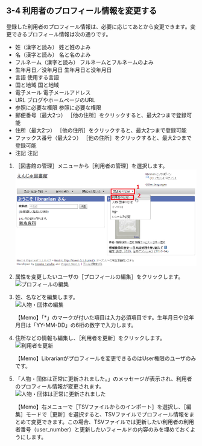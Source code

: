 3-4 利用者のプロフィール情報を変更する
--------------------------------------

登録した利用者のプロフィール情報は、必要に応じてあとから変更できます。変更できるプロフィール情報は次の通りです。

* 姓（漢字と読み）	姓と姓のよみ
* 名（漢字と読み）	名と名のよみ
* フルネーム（漢字と読み）	フルネームとフルネームのよみ
* 生年月日／没年月日	生年月日と没年月日
* 言語	使用する言語
* 国と地域	国と地域
* 電子メール	電子メールアドレス
* URL	ブログやホームページのURL
* 参照に必要な権限	参照に必要な権限
* 郵便番号（最大2つ）	［他の住所］をクリックすると、最大2つまで登録可能
* 住所（最大2つ）	［他の住所］をクリックすると、最大2つまで登録可能
* ファックス番号（最大2つ）	［他の住所］をクリックすると、最大2つまで登録可能
* 注記	注記

1. ［図書館の管理］メニューから［利用者の管理］を選択します。  
   ![利用者の管理](assets/images/image_operation_user.png)
2. 属性を変更したいユーザの［プロフィールの編集］をクリックします。  
   ![プロフィールの編集](assets/images/image_operation_050.jpg)
3. 姓、名などを編集します。  
   ![人物・団体の編集](assets/images/image_operation_051.jpg)

	<div class="alert alert-info">【Memo】「*」のマークが付いた項目は入力必須項目です。生年月日や没年月日は「YY-MM-DD」の6桁の数字で入力します。
	</div>

4. 住所などの情報も編集し、［利用者を更新］をクリックします。  
   ![利用者を更新](assets/images/image_operation_053.jpg)

	<div class="alert alert-info">【Memo】Librarianがプロフィールを変更できるのはUser権限のユーザのみです。
	</div>

5. 「人物・団体は正常に更新されました。」のメッセージが表示され、利用者のプロフィール情報が変更されます。  
   ![人物・団体は正常に更新されました](assets/images/image_operation_054.jpg)

	<div class="alert alert-info">【Memo】右メニューで［TSVファイルからのインポート］を選択し、［編集］モードで［更新］を選択すると、TSVファイルでプロフィール情報をまとめて変更できます。この場合、TSVファイルでは更新したい利用者の利用者番号（user_number）と更新したいフィールドの内容のみを埋めておくようにします。
	</div>

